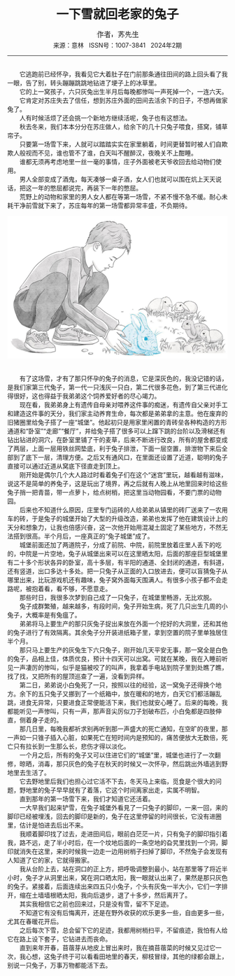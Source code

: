 # <center>一下雪就回老家的兔子</center>

<div align=center><img src="https://raw.githubusercontent.com/leaguecn/magazines/main/img_authors/%25d7%25f7%25d5%25df%25a3%25ba%25cb%25d5%25cf%25c8%25c9%25fa.jpg"></div>

<center>来源：意林   ISSN号：1007-3841   2024年2期</center>

* * *

<br>　　它逃跑前已经怀孕，我看见它大着肚子在门前那条通往田间的路上回头看了我一眼，告了别，转头蹦蹦跳跳地钻进了埂子上的冰草里。  
　　它的上一窝孩子，六只灰兔出生半月后每晚都惨叫一声死掉一个，一连六天。  
　　它肯定对苏庄失去了信任，想到苏庄外面的田间去活余下的日子，不想再做家兔了。  
　　人有时候活烦了还会挑一个新地方继续活呢，兔子也有这想法。  
　　秋去冬来，我们本本分分在苏庄做人，给余下的几十只兔子喂食，搭窝，铺草帘子。  
　　只要第一场雪下来，人就可以踏踏实实在家里躺着，时间更替暂时被人们自欺欺人般视而不见，谁也管不了谁，白天叫不醒醉汉，夜晚关不上酣睡。  
　　谁都无须再考虑地里一丝一毫的事情，庄子外面被老天爷收回去给动物们使用。  
　　男人全部变成了酒鬼，每天凑够一桌子酒，女人们也就可以围在炕上天天说话，把这一年的憋屈都说完，再装下一年的憋屈。  
　　荒野上的动物和家里的男人女人都在等第一场雪，不紧不慢不急不缓。耐心未耗干净前雪就下来了，苏庄每年的第一场雪都异常丰盛，不负期待。

![](https://raw.githubusercontent.com/leaguecn/magazines/main/img/yili20240225-1-l.jpg)

  
<br>　　有了这场雪，才有了那只怀孕的兔子的消息，它是深灰色的，我没记错的话，是我们家第三代兔子，第一代一只浅灰一只白，第二代很多花色，到了第三代进化得很好，这也得益于我弟弟这个饲养爱好者的尽心竭力。  
　　现在看，我弟弟身上有遗传自母亲对喂养这件事的痴迷，有遗传自父亲对手工和建造这件事的天分，我们家主动养育生命，每次都是弟弟拿的主意。他在废弃的旧猪圈里给兔子搭了一座“城堡”。他起初只是用家里闲置的青砖垒各种构造的方形通道和“卧室”“走廊”“餐厅”，并给兔子搭了很多可以上蹿下跳的台阶以及滑梯还有钻出钻进的洞穴，在卧室里铺了干的麦草，后来不断进行改良，所有的屋舍都变成了两层，上面一层用铁丝网垫底，利于兔子排泄，下面一层空置，排泄物下来后全部到了底下一层，清理方便。之后又有通风口，在里面还设置了近道，聪明的兔子直接可以通过近道从窝底下径直走到顶上。  
　　刚开始是偶尔几个大人路过时看着兔子们在这个“迷宫”里玩，越看越有滋味，说这不是简单的养兔子，这是玩出了境界，再之后就有人晚上从地里回来时给这些兔子捎一把青苗，带一点萝卜，给点树梢，把这里当动物园看，不要门票的动物园。  
　　后来也不知道什么原因，庄里专门运砖的人给弟弟从镇里的砖厂送来了一农用车的砖，于是兔子的城堡开始了大型的升级改造，弟弟也发挥了他在建筑设计上的天分和想象力，让我也倍感兴奋，这一次他开始用混凝土固定了某些地方，不然无法搭到很高。半个月后，一座真正的“兔子城堡”成了。  
　　城堡前面还加了两道院子，分成了前院、中院，前院里放着庄里人丢下的吃的，中院是一片空地，兔子从城堡出来可以在这里晒太阳，后面的那座巨型城堡里有二十多个形状各异的卧室，高十多层，有半阳的通道、全封闭的通道，有斜道，还有竖道，出口多达十多处。把一只兔子从正面的入口放进去，便可以盲猜兔子从哪里出来，比玩游戏机还有趣味，兔子窝外面每天围满人。有很多小孩子都不会走路呢，被抱着看，看不够，不愿意走。  
　　那些时日，我很多次梦到自己成了一只兔子，在城堡里畅游，无比欢脱。  
　　兔子成群繁殖，越来越多，有段时间，兔子开始生病，死了几只出生几周的小兔子，大概率是有兔瘟了。  
　　弟弟将马上要生产的那只灰兔子捉出来放在外面一个挖好的大洞里，还和其他的兔子进行了有效隔离。其余兔子分开装进纸箱子里，拿到空置的院子里单独居住半个月。  
　　那只马上要生产的灰兔生下六只兔子，刚开始几天平安无事，那一窝全是白色的兔子，品相上佳，体质优良，预计十四天可以出窝。可就在某晚，我在入睡前听见一声凄厉的惨叫，似乎是猫被咬了的叫声，我拿着手电站到院子里到处瞧了瞧，找了找，又把所有的屋顶巡查了一遍，没看到异样。  
　　第二日，弟弟说小白兔死了一只，按照以往的经验，这一窝兔子还得换个地方。余下的五只兔子又挪到了一个纸箱中，放在暖和的地方，白天它们都活蹦乱跳，进食无异常，只要进食正常便能活下来，我们也就安心睡了。后来的每晚，我都能听见一声惨叫，只有一声，那声音尖厉似刀子划破布匹，小白兔都是四肢伸直，侧着身子走的。  
　　那几日里，每晚我都祈求别再听到那一声盛大的死亡通知，在空旷的夜里，那一声如一只锥子插入心脏，如果死亡在短时间内是预知的，痛苦便放大无数倍，死亡只有拉长到一生那么长，悲伤才得以淡化。  
　　一个月之后，所有的兔子又可以住进它们的“城堡”里，城堡也进行了一次翻修，晾晒，消毒，那只灰色的兔子在秋天的时候又一次怀孕，然后跳出外墙逃到野地里去生活了。  
　　它去野地里后我们也担心过它活不下去，冬天马上来临，觅食是个很大的问题，野地里的兔子早早就有了着落，它这个时间离家出走，实属不明智。  
　　直到那年的第一场雪下来，我们才知道它还活着。  
　　一大早我们起来铲雪，在兔子城堡外看見了一只兔子的脚印，一来一回，来的脚印已经被埋浅，回去的脚印是新的，兔子在这里停留的时间很长，它没有进圈里，估计是怕进去后出不来。  
　　我顺着脚印找了过去，走进田间后，眼前白茫茫一片，只有兔子的脚印指引着我，路不远，走了半小时后，在一个坟地后面的一条空地的旮旯里找到一个洞，脚印就消失在这里，来的时候我一边走一边用树梢子扫掉了脚印，不然兔子会发现有人知道了它的家，它就得搬家。  
　　我从台阶上去，站在洞口的正上方，把呼吸调整到最小，站在那里等了将近半小时，兔子才从洞里出来，窝在洞口晒太阳，我一眼就认出来了，果然是那只灰色的兔子。紧接着，后面连续出来四五只小兔子，个头有灰兔一半大小，它们一字排开，缩在土墙墙根晒太阳，我向后退步，退了十多步，然后离开了。  
　　其实我相信它之前也回来过，只是没有雪，留不下足迹。  
　　不知道它有没有后悔离开，还是在野外收获的欢乐更多一些，自由更多一些，尤其在春暖花开后。  
　　之后每次下雪，总会留下它的足迹，我都用树梢扫平，不留痕迹，我怕有人给它在路上设下套子，它钻进去而丧命。  
　　直到来年开春，苜蓿芽从地皮上冒出来时，我在摘苜蓿菜的时候又见过它一次，我心想，这兔子终于可以看看田地里的春天，柳枝冒绿，其他的绿都会跟上，别说一只兔子，万事万物都能活下去。

